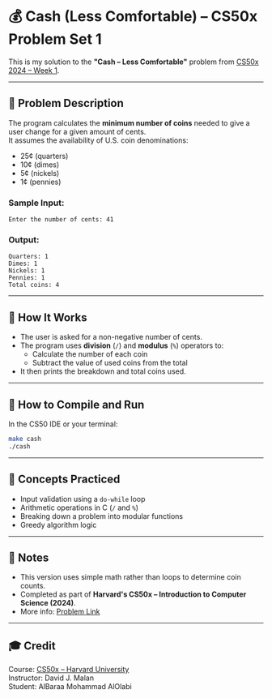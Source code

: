 # 💰 Cash (Less Comfortable) – CS50x Problem Set 1

This is my solution to the **"Cash – Less Comfortable"** problem from [CS50x 2024 – Week 1](https://cs50.harvard.edu/x/2024/psets/1/cash/).

---

## 📝 Problem Description

The program calculates the **minimum number of coins** needed to give a user change for a given amount of cents.  
It assumes the availability of U.S. coin denominations:

- 25¢ (quarters)
- 10¢ (dimes)
- 5¢ (nickels)
- 1¢ (pennies)

### Sample Input:
```
Enter the number of cents: 41
```

### Output:
```
Quarters: 1
Dimes: 1
Nickels: 1
Pennies: 1
Total coins: 4
```

---

## 🔧 How It Works

- The user is asked for a non-negative number of cents.
- The program uses **division** (`/`) and **modulus** (`%`) operators to:
  - Calculate the number of each coin
  - Subtract the value of used coins from the total
- It then prints the breakdown and total coins used.

---

## 🚀 How to Compile and Run

In the CS50 IDE or your terminal:

```bash
make cash
./cash
```

---

## 🧠 Concepts Practiced

- Input validation using a `do-while` loop
- Arithmetic operations in C (`/` and `%`)
- Breaking down a problem into modular functions
- Greedy algorithm logic

---

## 📌 Notes

- This version uses simple math rather than loops to determine coin counts.
- Completed as part of **Harvard's CS50x – Introduction to Computer Science (2024)**.
- More info: [Problem Link](https://cs50.harvard.edu/x/2024/psets/1/cash/)

---

## 🎓 Credit

Course: [CS50x – Harvard University](https://cs50.harvard.edu/x/)  
Instructor: David J. Malan  
Student: AlBaraa Mohammad AlOlabi
